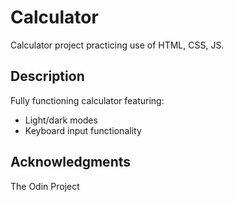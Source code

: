 # Calculator

Calculator project practicing use of HTML, CSS, JS.

## Description

Fully functioning calculator featuring: 

- Light/dark modes
- Keyboard input functionality


## Acknowledgments
The Odin Project
